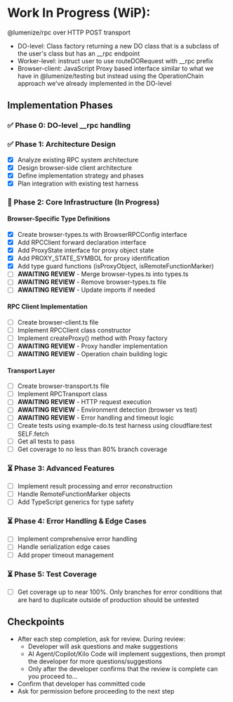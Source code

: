# Work In Progress (WiP): 

@lumenize/rpc over HTTP POST transport

- DO-level: Class factory returning a new DO class that is a subclass of the user's class but has an __rpc endpoint
- Worker-level: instruct user to use routeDORequest with __rpc prefix
- Browser-client: JavaScript Proxy based interface similar to what we have in @lumenize/testing but instead using the OperationChain approach we've already implemented in the DO-level

## Implementation Phases

### ✅ Phase 0: DO-level __rpc handling

### ✅ Phase 1: Architecture Design
- [x] Analyze existing RPC system architecture
- [x] Design browser-side client architecture  
- [x] Define implementation strategy and phases
- [x] Plan integration with existing test harness

### 🚧 Phase 2: Core Infrastructure (In Progress)

#### Browser-Specific Type Definitions
- [x] Create browser-types.ts with BrowserRPCConfig interface
- [x] Add RPCClient forward declaration interface
- [x] Add ProxyState interface for proxy object state
- [x] Add PROXY_STATE_SYMBOL for proxy identification
- [x] Add type guard functions (isProxyObject, isRemoteFunctionMarker)
- [ ] **AWAITING REVIEW** - Merge browser-types.ts into types.ts
- [ ] **AWAITING REVIEW** - Remove browser-types.ts file
- [ ] **AWAITING REVIEW** - Update imports if needed

#### RPC Client Implementation
- [ ] Create browser-client.ts file
- [ ] Implement RPCClient class constructor
- [ ] Implement createProxy() method with Proxy factory
- [ ] **AWAITING REVIEW** - Proxy handler implementation
- [ ] **AWAITING REVIEW** - Operation chain building logic

#### Transport Layer
- [ ] Create browser-transport.ts file
- [ ] Implement RPCTransport class
- [ ] **AWAITING REVIEW** - HTTP request execution
- [ ] **AWAITING REVIEW** - Environment detection (browser vs test)
- [ ] **AWAITING REVIEW** - Error handling and timeout logic
- [ ] Create tests using example-do.ts test harness using cloudflare:test SELF.fetch 
- [ ] Get all tests to pass
- [ ] Get coverage to no less than 80% branch coverage

### ⏳ Phase 3: Advanced Features  
- [ ] Implement result processing and error reconstruction
- [ ] Handle RemoteFunctionMarker objects
- [ ] Add TypeScript generics for type safety

### ⏳ Phase 4: Error Handling & Edge Cases
- [ ] Implement comprehensive error handling
- [ ] Handle serialization edge cases
- [ ] Add proper timeout management

### ⏳ Phase 5: Test Coverage
- [ ] Get coverage up to near 100%. Only branches for error conditions that are hard to duplicate outside of production should be untested

## Checkpoints
- After each step completion, ask for review. During review:
  - Developer will ask questions and make suggestions
  - AI Agent/Copilot/Kilo Code will implement suggestions, then prompt the developer for more questions/suggestions
  - Only after the developer confirms that the review is complete can you proceed to...
- Confirm that developer has committed code
- Ask for permission before proceeding to the next step
